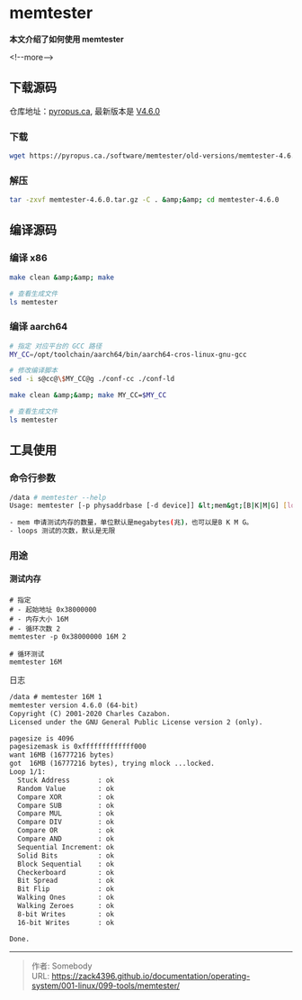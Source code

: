 # memtester


**本文介绍了如何使用 memtester**

&lt;!--more--&gt;

[pyropus.ca]: https://pyropus.ca./software/memtester/
[v4.6.0]: https://pyropus.ca./software/memtester/old-versions/memtester-4.6.0.tar.gz

## 下载源码

仓库地址：[pyropus.ca], 最新版本是 [V4.6.0]

### 下载

```bash
wget https://pyropus.ca./software/memtester/old-versions/memtester-4.6.0.tar.gz
```

### 解压

```bash
tar -zxvf memtester-4.6.0.tar.gz -C . &amp;&amp; cd memtester-4.6.0
```



## 编译源码

### 编译 x86

```bash
make clean &amp;&amp; make

# 查看生成文件
ls memtester
```

### 编译 aarch64

```bash
# 指定 对应平台的 GCC 路径
MY_CC=/opt/toolchain/aarch64/bin/aarch64-cros-linux-gnu-gcc
```

```bash
# 修改编译脚本
sed -i s@cc@\$MY_CC@g ./conf-cc ./conf-ld

make clean &amp;&amp; make MY_CC=$MY_CC

# 查看生成文件
ls memtester
```



## 工具使用

### 命令行参数

```bash
/data # memtester --help
Usage: memtester [-p physaddrbase [-d device]] &lt;mem&gt;[B|K|M|G] [loops]
 
- mem 申请测试内存的数量，单位默认是megabytes(兆)，也可以是B K M G。
- loops 测试的次数，默认是无限
```



### 用途

#### 测试内存

```
# 指定
# - 起始地址 0x38000000
# - 内存大小 16M
# - 循环次数 2
memtester -p 0x38000000 16M 2

# 循环测试
memtester 16M
```

日志

```txt
/data # memtester 16M 1
memtester version 4.6.0 (64-bit)
Copyright (C) 2001-2020 Charles Cazabon.
Licensed under the GNU General Public License version 2 (only).

pagesize is 4096
pagesizemask is 0xfffffffffffff000
want 16MB (16777216 bytes)
got  16MB (16777216 bytes), trying mlock ...locked.
Loop 1/1:
  Stuck Address       : ok         
  Random Value        : ok
  Compare XOR         : ok
  Compare SUB         : ok
  Compare MUL         : ok
  Compare DIV         : ok
  Compare OR          : ok
  Compare AND         : ok
  Sequential Increment: ok
  Solid Bits          : ok         
  Block Sequential    : ok         
  Checkerboard        : ok         
  Bit Spread          : ok         
  Bit Flip            : ok         
  Walking Ones        : ok         
  Walking Zeroes      : ok         
  8-bit Writes        : ok
  16-bit Writes       : ok

Done.
```



---

> 作者: Somebody  
> URL: https://zack4396.github.io/documentation/operating-system/001-linux/099-tools/memtester/  

